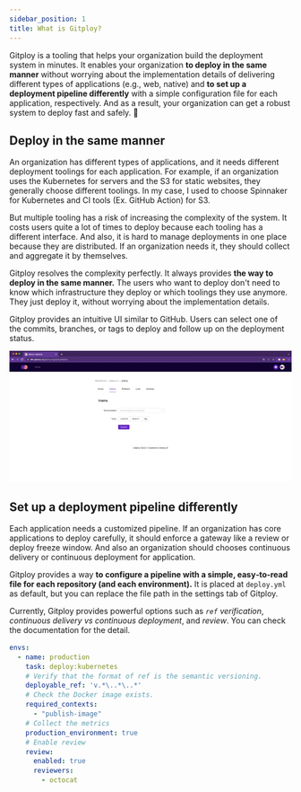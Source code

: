 ```yaml
---
sidebar_position: 1
title: What is Gitploy?
---
```


Gitploy is a tooling that helps your organization build the deployment system in minutes. It enables your organization **to deploy in the same manner** without worrying about  the implementation details of delivering different types of applications (e.g., web, native) and **to set up a deployment pipeline differently** with a simple configuration file for each application, respectively. And as a result, your organization can get a robust system to deploy fast and safely. 🚀

## Deploy in the same manner

An organization has different types of applications, and it needs different deployment toolings for each application. For example, if an organization uses the Kubernetes for servers and the S3 for static websites, they generally choose different toolings. In my case, I used to choose Spinnaker for Kubernetes and CI tools (Ex. GitHub Action) for S3.

But multiple tooling has a risk of increasing the complexity of the system. It costs users quite a lot of times to deploy because each tooling has a different interface. And also, it is hard to manage deployments in one place because they are distributed. If an organization needs it, they should collect and aggregate it by themselves.

Gitploy resolves the complexity perfectly. It always provides **the way to deploy in the same manner.** The users who want to deploy don't need to know which infrastructure they deploy or which toolings they use anymore. They just deploy it, without worrying about the implementation details.

Gitploy provides an intuitive UI similar to GitHub. Users can select one of the commits, branches, or tags to deploy and follow up on the deployment status.

![Gitploy Demo](../static/img/docs/gitploy-v3.gif)

## Set up a deployment pipeline differently

Each application needs a customized pipeline. If an organization has core applications to deploy carefully, it should enforce a gateway like a review or deploy freeze window. And also an organization should chooses continuous delivery or continuous deployment for application.
 
Gitploy provides a way **to configure a pipeline with a simple, easy‑to‑read file for each repository (and each environment).** It is placed at `deploy.yml` as default, but you can replace the file path in the settings tab of Gitploy. 

Currently, Gitploy provides powerful options such as *`ref` verification*, *continuous delivery vs continuous deployment*, and *review*. You can check the documentation for the detail.

```yaml title="deploy.yml"
envs:
  - name: production
    task: deploy:kubernetes
    # Verify that the format of ref is the semantic versioning.
    deployable_ref: 'v.*\..*\..*'
    # Check the Docker image exists.
    required_contexts:
      - "publish-image"
    # Collect the metrics
    production_environment: true
    # Enable review
    review:
      enabled: true
      reviewers: 
        - octocat
```
